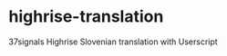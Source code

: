 highrise-translation
====================

37signals Highrise Slovenian translation with Userscript
